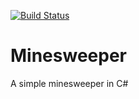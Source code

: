 [![Build Status](https://travis-ci.org/IgorRozani/Minesweeper.svg?branch=master)](https://travis-ci.org/IgorRozani/Minesweeper/)

# Minesweeper
A simple minesweeper in C#
